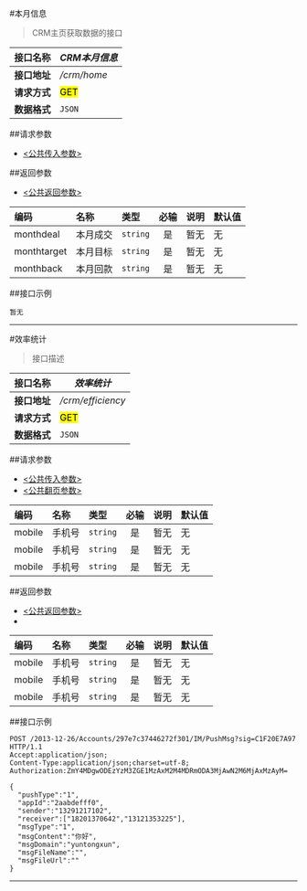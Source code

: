 #本月信息
>CRM主页获取数据的接口

| 接口名称 | *CRM本月信息* |
| -- | -- |
| **接口地址** | */crm/home* |
| **请求方式** | <mark>GET</mark> |
| **数据格式** | <code>JSON</code> |





##请求参数
* [<公共传入参数>](../README.md)

##返回参数
* [<公共返回参数>](../README.md)

|编码|名称|类型|必输|说明|默认值|
|:---|:---|:---|:--:|:---|:-----|
|monthdeal|本月成交|<code>string</code>|是|暂无|无|
|monthtarget|本月目标|<code>string</code>|是|暂无|无|
|monthback|本月回款|<code>string</code>|是|暂无|无|

##接口示例

```
暂无

```

***

#效率统计
>接口描述


| 接口名称 | *效率统计* |
| -- | -- |
| **接口地址** | */crm/efficiency* |
| **请求方式** | <mark>GET</mark> |
| **数据格式** | <code>JSON</code> |





##请求参数
* [<公共传入参数>](../README.md)
* [<公共翻页参数>](../README.md)

|编码|名称|类型|必输|说明|默认值|
|:---|:---|:---|:--:|:---|:-----|
|mobile|手机号|<code>string</code>|是|暂无|无|
|mobile|手机号|<code>string</code>|是|暂无|无|
|mobile|手机号|<code>string</code>|是|暂无|无|

##返回参数
* [<公共返回参数>](../README.md)
* 
|编码|名称|类型|必输|说明|默认值|
|:---|:---|:---|:--:|:---|:-----|
|mobile|手机号|<code>string</code>|是|暂无|无|
|mobile|手机号|<code>string</code>|是|暂无|无|
|mobile|手机号|<code>string</code>|是|暂无|无|

##接口示例

```
POST /2013-12-26/Accounts/297e7c37446272f301/IM/PushMsg?sig=C1F20E7A97 HTTP/1.1
Accept:application/json;
Content-Type:application/json;charset=utf-8;
Authorization:ZmY4MDgwODEzYzM3ZGE1MzAxM2M4MDRmODA3MjAwN2M6MjAxMzAyM=

{
  "pushType":"1",
  "appId":"2aabdefff0",
  "sender":"13291217102",
  "receiver":["18201370642","13121353225"],
  "msgType":"1",
  "msgContent":"你好",
  "msgDomain":"yuntongxun",
  "msgFileName":"",
  "msgFileUrl":""
}
```

***